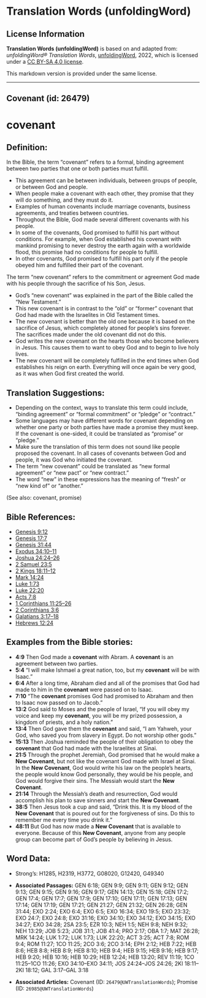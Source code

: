 # Translation Words (unfoldingWord)

## License Information

**Translation Words (unfoldingWord)** is based on and adapted from: _unfoldingWord® Translation Words_, [unfoldingWord](https://unfoldingword.org/utw), 2022, which is licensed under a [CC BY-SA 4.0 license](https://creativecommons.org/licenses/by-sa/4.0/legalcode.en).

This markdown version is provided under the same license.



--------------------------------

## Covenant (id: 26479)

covenant
========

Definition:
-----------

In the Bible, the term “covenant” refers to a formal, binding agreement between two parties that one or both parties must fulfill.

* This agreement can be between individuals, between groups of people, or between God and people.
* When people make a covenant with each other, they promise that they will do something, and they must do it.
* Examples of human covenants include marriage covenants, business agreements, and treaties between countries.
* Throughout the Bible, God made several different covenants with his people.
* In some of the covenants, God promised to fulfill his part without conditions. For example, when God established his covenant with mankind promising to never destroy the earth again with a worldwide flood, this promise had no conditions for people to fulfill.
* In other covenants, God promised to fulfill his part only if the people obeyed him and fulfilled their part of the covenant.

The term “new covenant” refers to the commitment or agreement God made with his people through the sacrifice of his Son, Jesus.

* God’s “new covenant” was explained in the part of the Bible called the “New Testament.”
* This new covenant is in contrast to the “old” or “former” covenant that God had made with the Israelites in Old Testament times.
* The new covenant is better than the old one because it is based on the sacrifice of Jesus, which completely atoned for people’s sins forever. The sacrifices made under the old covenant did not do this.
* God writes the new covenant on the hearts those who become believers in Jesus. This causes them to want to obey God and to begin to live holy lives.
* The new covenant will be completely fulfilled in the end times when God establishes his reign on earth. Everything will once again be very good, as it was when God first created the world.

Translation Suggestions:
------------------------

* Depending on the context, ways to translate this term could include, “binding agreement” or “formal commitment” or “pledge” or “contract.”
* Some languages may have different words for covenant depending on whether one party or both parties have made a promise they must keep. If the covenant is one\-sided, it could be translated as “promise” or “pledge.”
* Make sure the translation of this term does not sound like people proposed the covenant. In all cases of covenants between God and people, it was God who initiated the covenant.
* The term “new covenant” could be translated as “new formal agreement” or “new pact” or “new contract.”
* The word “new” in these expressions has the meaning of “fresh” or “new kind of” or “another.”

(See also: covenant, promise)

Bible References:
-----------------

* [Genesis 9:12](https://ref.ly/Gen9:12)
* [Genesis 17:7](https://ref.ly/Gen17:7)
* [Genesis 31:44](https://ref.ly/Gen31:44)
* [Exodus 34:10–11](https://ref.ly/Exod34:10-Exod34:11)
* [Joshua 24:24–26](https://ref.ly/Josh24:24-Josh24:26)
* [2 Samuel 23:5](https://ref.ly/2Sam23:5)
* [2 Kings 18:11–12](https://ref.ly/2Kgs18:11-2Kgs18:12)
* [Mark 14:24](https://ref.ly/Mark14:24)
* [Luke 1:73](https://ref.ly/Luke1:73)
* [Luke 22:20](https://ref.ly/Luke22:20)
* [Acts 7:8](https://ref.ly/Acts7:8)
* [1 Corinthians 11:25–26](https://ref.ly/1Cor11:25-1Cor11:26)
* [2 Corinthians 3:6](https://ref.ly/2Cor3:6)
* [Galatians 3:17–18](https://ref.ly/Gal3:17-Gal3:18)
* [Hebrews 12:24](https://ref.ly/Heb12:24)

Examples from the Bible stories:
--------------------------------

* **4:9** Then God made a **covenant** with Abram. A **covenant** is an agreement between two parties.
* **5:4** “I will make Ishmael a great nation, too, but my **covenant** will be with Isaac.”
* **6:4** After a long time, Abraham died and all of the promises that God had made to him in the **covenant** were passed on to Isaac.
* **7:10** “The **covenant** promises God had promised to Abraham and then to Isaac now passed on to Jacob.”
* **13:2** God said to Moses and the people of Israel, “If you will obey my voice and keep my **covenant**, you will be my prized possession, a kingdom of priests, and a holy nation.”
* **13:4** Then God gave them the **covenant** and said, “I am Yahweh, your God, who saved you from slavery in Egypt. Do not worship other gods.”
* **15:13** Then Joshua reminded the people of their obligation to obey the **covenant** that God had made with the Israelites at Sinai.
* **21:5** Through the prophet Jeremiah, God promised that he would make a **New Covenant**, but not like the covenant God made with Israel at Sinai. In the **New Covenant**, God would write his law on the people’s hearts, the people would know God personally, they would be his people, and God would forgive their sins. The Messiah would start the **New Covenant**.
* **21:14** Through the Messiah’s death and resurrection, God would accomplish his plan to save sinners and start the **New Covenant**.
* **38:5** Then Jesus took a cup and said, “Drink this. It is my blood of the **New Covenant** that is poured out for the forgiveness of sins. Do this to remember me every time you drink it.”
* **48:11** But God has now made a **New Covenant** that is available to everyone. Because of this **New Covenant**, anyone from any people group can become part of God’s people by believing in Jesus.

Word Data:
----------

* Strong’s: H1285, H2319, H3772, G08020, G12420, G49340

* **Associated Passages:** GEN 6:18; GEN 9:9; GEN 9:11; GEN 9:12; GEN 9:13; GEN 9:15; GEN 9:16; GEN 9:17; GEN 14:13; GEN 15:18; GEN 17:2; GEN 17:4; GEN 17:7; GEN 17:9; GEN 17:10; GEN 17:11; GEN 17:13; GEN 17:14; GEN 17:19; GEN 17:21; GEN 21:27; GEN 21:32; GEN 26:28; GEN 31:44; EXO 2:24; EXO 6:4; EXO 6:5; EXO 16:34; EXO 19:5; EXO 23:32; EXO 24:7; EXO 24:8; EXO 31:16; EXO 34:10; EXO 34:12; EXO 34:15; EXO 34:27; EXO 34:28; 2SA 23:5; EZR 10:3; NEH 1:5; NEH 9:8; NEH 9:32; NEH 13:29; JOB 5:23; JOB 31:1; JOB 41:4; PRO 2:17; OBA 1:7; MAT 26:28; MRK 14:24; LUK 1:72; LUK 1:73; LUK 22:20; ACT 3:25; ACT 7:8; ROM 9:4; ROM 11:27; 1CO 11:25; 2CO 3:6; 2CO 3:14; EPH 2:12; HEB 7:22; HEB 8:6; HEB 8:8; HEB 8:9; HEB 8:10; HEB 9:4; HEB 9:15; HEB 9:16; HEB 9:17; HEB 9:20; HEB 10:16; HEB 10:29; HEB 12:24; HEB 13:20; REV 11:19; 1CO 11:25–1CO 11:26; EXO 34:10–EXO 34:11; JOS 24:24–JOS 24:26; 2KI 18:11–2KI 18:12; GAL 3:17–GAL 3:18
* **Associated Articles:** Covenant (ID: `26479@UWTranslationWords`); Promise (ID: `26985@UWTranslationWords`)

